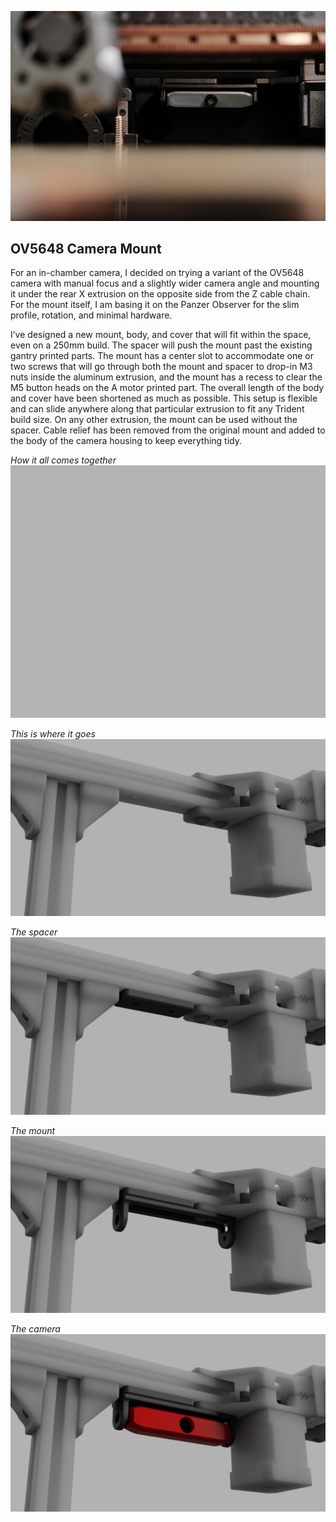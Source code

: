 ![OV5648 Camera Mount](Images/voron-trident-camera-mount-1.jpg)

## OV5648 Camera Mount

For an in-chamber camera, I decided on trying a variant of the OV5648 camera with manual focus and a slightly wider camera angle and mounting it under the rear X extrusion on the opposite side from the Z cable chain. For the mount itself, I am basing it on the Panzer Observer for the slim profile, rotation, and minimal hardware.

I’ve designed a new mount, body, and cover that will fit within the space, even on a 250mm build. The spacer will push the mount past the existing gantry printed parts. The mount has a center slot to accommodate one or two screws that will go through both the mount and spacer to drop-in M3 nuts inside the aluminum extrusion, and the mount has a recess to clear the M5 button heads on the A motor printed part. The overall length of the body and cover have been shortened as much as possible. This setup is flexible and can slide anywhere along that particular extrusion to fit any Trident build size. On any other extrusion, the mount can be used without the spacer. Cable relief has been removed from the original mount and added to the body of the camera housing to keep everything tidy.

*How it all comes together*
![Assembly](Images/OV5648_mount.gif)

*This is where it goes*
![Assembly](Images/1_location.png)

*The spacer*
![Assembly](Images/2_spacer.png)

*The mount*
![Assembly](Images/3_mount.png)

*The camera*
![Assembly](Images/4_cover.png)